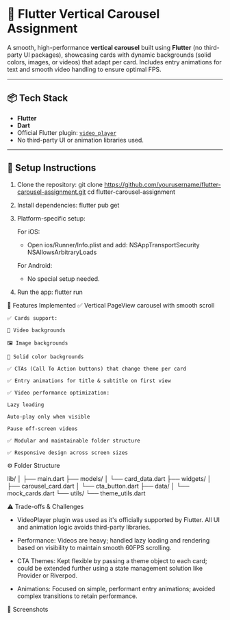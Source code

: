 # 🎯 Flutter Vertical Carousel Assignment

A smooth, high-performance **vertical carousel** built using **Flutter** (no third-party UI packages), showcasing cards with dynamic backgrounds (solid colors, images, or videos)  that adapt per card. Includes entry animations for text and smooth video handling to ensure optimal FPS.

---

## 📦 Tech Stack

- **Flutter**
- **Dart**
- Official Flutter plugin: [`video_player`](https://pub.dev/packages/video_player)
- No third-party UI or animation libraries used.

---

## 🚀 Setup Instructions

1. Clone the repository:
   git clone https://github.com/yourusername/flutter-carousel-assignment.git
   cd flutter-carousel-assignment

2. Install dependencies:
   flutter pub get

3. Platform-specific setup:

   For iOS:
   - Open ios/Runner/Info.plist and add:
     <key>NSAppTransportSecurity</key>
     <dict>
         <key>NSAllowsArbitraryLoads</key>
         <true/>
     </dict>

   For Android:
   - No special setup needed.

4. Run the app:
   flutter run


🎨 Features Implemented
    ✅ Vertical PageView carousel with smooth scroll

    ✅ Cards support:

    🎥 Video backgrounds

    🖼️ Image backgrounds

    🎨 Solid color backgrounds

    ✅ CTAs (Call To Action buttons) that change theme per card

    ✅ Entry animations for title & subtitle on first view

    ✅ Video performance optimization:

    Lazy loading

    Auto-play only when visible

    Pause off-screen videos

    ✅ Modular and maintainable folder structure

    ✅ Responsive design across screen sizes


⚙️ Folder Structure

lib/
│
├── main.dart
├── models/
│   └── card_data.dart
├── widgets/
│   ├── carousel_card.dart
│   └── cta_button.dart
├── data/
│   └── mock_cards.dart
└── utils/
    └── theme_utils.dart

⚠️ Trade-offs & Challenges

* VideoPlayer plugin was used as it's officially supported by Flutter. All UI and animation logic avoids third-party libraries.

* Performance: Videos are heavy; handled lazy loading and rendering based on visibility to maintain smooth 60FPS scrolling.

* CTA Themes: Kept flexible by passing a theme object to each card; could be extended further using a state management solution like  Provider or Riverpod.

* Animations: Focused on simple, performant entry animations; avoided complex transitions to retain performance.

📸 Screenshots